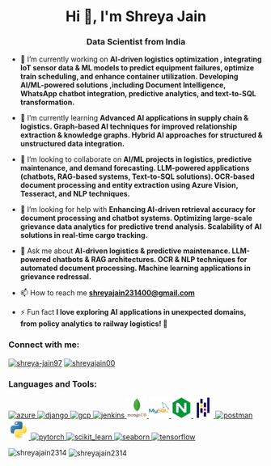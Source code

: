 <h1 align="center">Hi 👋, I'm Shreya Jain</h1>
<h3 align="center">Data Scientist from India</h3>


- 🔭 I’m currently working on **AI-driven logistics optimization , integrating IoT sensor data & ML models to predict equipment failures, optimize train scheduling, and enhance container utilization. Developing AI/ML-powered solutions ,including Document Intelligence, WhatsApp chatbot integration, predictive analytics, and text-to-SQL transformation.**

- 🌱 I’m currently learning **Advanced AI applications in supply chain & logistics. Graph-based AI techniques for improved relationship extraction & knowledge graphs. Hybrid AI approaches for structured & unstructured data integration.**

- 👯 I’m looking to collaborate on **AI/ML projects in logistics, predictive maintenance, and demand forecasting. LLM-powered applications (chatbots, RAG-based systems, Text-to-SQL solutions). OCR-based document processing and entity extraction using Azure Vision, Tesseract, and NLP techniques.**

- 🤝 I’m looking for help with **Enhancing AI-driven retrieval accuracy for document processing and chatbot systems. Optimizing large-scale grievance data analytics for predictive trend analysis. Scalability of AI solutions in real-time cargo tracking.**

- 💬 Ask me about **AI-driven logistics & predictive maintenance. LLM-powered chatbots & RAG architectures. OCR & NLP techniques for automated document processing. Machine learning applications in grievance redressal.**

- 📫 How to reach me **shreyajain231400@gmail.com**

- ⚡ Fun fact **I love exploring AI applications in unexpected domains, from policy analytics to railway logistics! 🚂**

<h3 align="left">Connect with me:</h3>
<p align="left">
<a href="https://linkedin.com/in/shreya-jain97" target="blank"><img align="center" src="https://raw.githubusercontent.com/rahuldkjain/github-profile-readme-generator/master/src/images/icons/Social/linked-in-alt.svg" alt="shreya-jain97" height="30" width="40" /></a>
<a href="https://www.leetcode.com/shreyajain00" target="blank"><img align="center" src="https://raw.githubusercontent.com/rahuldkjain/github-profile-readme-generator/master/src/images/icons/Social/leet-code.svg" alt="shreyajain00" height="30" width="40" /></a>
</p>

<h3 align="left">Languages and Tools:</h3>
<p align="left"> <a href="https://azure.microsoft.com/en-in/" target="_blank" rel="noreferrer"> <img src="https://www.vectorlogo.zone/logos/microsoft_azure/microsoft_azure-icon.svg" alt="azure" width="40" height="40"/> </a> <a href="https://www.djangoproject.com/" target="_blank" rel="noreferrer"> <img src="https://cdn.worldvectorlogo.com/logos/django.svg" alt="django" width="40" height="40"/> </a> <a href="https://cloud.google.com" target="_blank" rel="noreferrer"> <img src="https://www.vectorlogo.zone/logos/google_cloud/google_cloud-icon.svg" alt="gcp" width="40" height="40"/> </a> <a href="https://www.jenkins.io" target="_blank" rel="noreferrer"> <img src="https://www.vectorlogo.zone/logos/jenkins/jenkins-icon.svg" alt="jenkins" width="40" height="40"/> </a> <a href="https://www.mongodb.com/" target="_blank" rel="noreferrer"> <img src="https://raw.githubusercontent.com/devicons/devicon/master/icons/mongodb/mongodb-original-wordmark.svg" alt="mongodb" width="40" height="40"/> </a> <a href="https://www.mysql.com/" target="_blank" rel="noreferrer"> <img src="https://raw.githubusercontent.com/devicons/devicon/master/icons/mysql/mysql-original-wordmark.svg" alt="mysql" width="40" height="40"/> </a> <a href="https://www.nginx.com" target="_blank" rel="noreferrer"> <img src="https://raw.githubusercontent.com/devicons/devicon/master/icons/nginx/nginx-original.svg" alt="nginx" width="40" height="40"/> </a> <a href="https://pandas.pydata.org/" target="_blank" rel="noreferrer"> <img src="https://raw.githubusercontent.com/devicons/devicon/2ae2a900d2f041da66e950e4d48052658d850630/icons/pandas/pandas-original.svg" alt="pandas" width="40" height="40"/> </a> <a href="https://postman.com" target="_blank" rel="noreferrer"> <img src="https://www.vectorlogo.zone/logos/getpostman/getpostman-icon.svg" alt="postman" width="40" height="40"/> </a> <a href="https://www.python.org" target="_blank" rel="noreferrer"> <img src="https://raw.githubusercontent.com/devicons/devicon/master/icons/python/python-original.svg" alt="python" width="40" height="40"/> </a> <a href="https://pytorch.org/" target="_blank" rel="noreferrer"> <img src="https://www.vectorlogo.zone/logos/pytorch/pytorch-icon.svg" alt="pytorch" width="40" height="40"/> </a> <a href="https://scikit-learn.org/" target="_blank" rel="noreferrer"> <img src="https://upload.wikimedia.org/wikipedia/commons/0/05/Scikit_learn_logo_small.svg" alt="scikit_learn" width="40" height="40"/> </a> <a href="https://seaborn.pydata.org/" target="_blank" rel="noreferrer"> <img src="https://seaborn.pydata.org/_images/logo-mark-lightbg.svg" alt="seaborn" width="40" height="40"/> </a> <a href="https://www.tensorflow.org" target="_blank" rel="noreferrer"> <img src="https://www.vectorlogo.zone/logos/tensorflow/tensorflow-icon.svg" alt="tensorflow" width="40" height="40"/> </a> </p>

<p><img align="left" src="https://github-readme-stats.vercel.app/api/top-langs?username=shreyajain2314&show_icons=true&locale=en&layout=compact" alt="shreyajain2314" /></p>

<p>&nbsp;<img align="center" src="https://github-readme-stats.vercel.app/api?username=shreyajain2314&show_icons=true&locale=en" alt="shreyajain2314" /></p>


